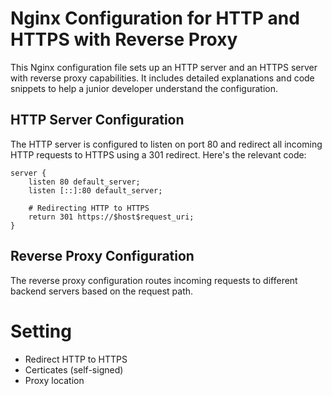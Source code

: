 # Nginx Configuration for HTTP and HTTPS with Reverse Proxy

This Nginx configuration file sets up an HTTP server and an HTTPS server with reverse proxy capabilities. It includes detailed explanations and code snippets to help a junior developer understand the configuration.

## HTTP Server Configuration

The HTTP server is configured to listen on port 80 and redirect all incoming HTTP requests to HTTPS using a 301 redirect. Here's the relevant code:

```nginx
server {
    listen 80 default_server;
    listen [::]:80 default_server;

    # Redirecting HTTP to HTTPS
    return 301 https://$host$request_uri;
}
```


## Reverse Proxy Configuration

The reverse proxy configuration routes incoming requests to different backend servers based on the request path.

# Setting
- Redirect HTTP to HTTPS
- Certicates (self-signed)
- Proxy location